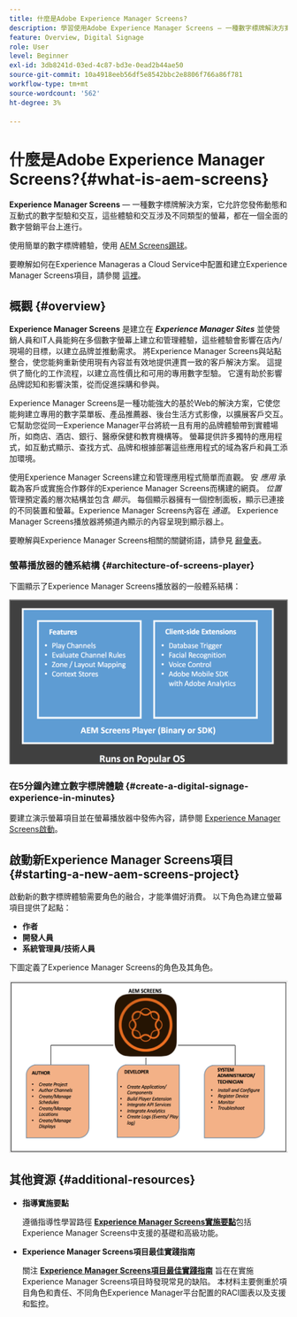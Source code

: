 ```yaml
---
title: 什麼是Adobe Experience Manager Screens?
description: 學習使用Adobe Experience Manager Screens — 一種數字標牌解決方案 — 讓您可以發佈動態和互動式的數字型驗和交互，這些體驗和交互涉及不同類型的螢幕，都在一個全面的數字營銷平台上進行。
feature: Overview, Digital Signage
role: User
level: Beginner
exl-id: 3db8241d-03ed-4c87-bd3e-0ead2b44ae50
source-git-commit: 10a4918eeb56df5e8542bbc2e8806f766a86f781
workflow-type: tm+mt
source-wordcount: '562'
ht-degree: 3%

---
```


# 什麼是Adobe Experience Manager Screens?{#what-is-aem-screens}

**Experience Manager Screens**  — 一種數字標牌解決方案，它允許您發佈動態和互動式的數字型驗和交互，這些體驗和交互涉及不同類型的螢幕，都在一個全面的數字營銷平台上進行。

使用簡單的數字標牌體驗，使用 [AEM Screens踢球](kickstart-for-aem-screens.md)。

要瞭解如何在Experience Manageras a Cloud Service中配置和建立Experience Manager Screens項目，請參閱 [這裡](https://experienceleague.adobe.com/docs/experience-manager-cloud-service/content/screens-as-cloud-service/home.html)。

## 概觀 {#overview}

**Experience Manager Screens** 是建立在 ***Experience Manager Sites*** 並使營銷人員和IT人員能夠在多個數字螢幕上建立和管理體驗，這些體驗會影響在店內/現場的目標，以建立品牌並推動需求。 將Experience Manager Screens與站點整合，使您能夠重新使用現有內容並有效地提供連貫一致的客戶解決方案。 這提供了簡化的工作流程，以建立高性價比和可用的專用數字型驗。 它還有助於影響品牌認知和影響決策，從而促進採購和參與。

Experience Manager Screens是一種功能強大的基於Web的解決方案，它使您能夠建立專用的數字菜單板、產品推薦器、後台生活方式影像，以擴展客戶交互。 它幫助您從同一Experience Manager平台將統一且有用的品牌體驗帶到實體場所，如商店、酒店、銀行、醫療保健和教育機構等。 螢幕提供許多獨特的應用程式，如互動式顯示、查找方式、品牌和根據部署這些應用程式的域為客戶和員工添加環境。

使用Experience Manager Screens建立和管理應用程式簡單而直觀。 安 *應用* 承載為客戶或實施合作夥伴的Experience Manager Screens而構建的網頁。 *位置* 管理預定義的層次結構並包含 *顯示*。 每個顯示器擁有一個控制面板，顯示已連接的不同裝置和螢幕。Experience Manager Screens內容在 *通道*。 Experience Manager Screens播放器將頻道內顯示的內容呈現到顯示器上。

要瞭解與Experience Manager Screens相關的關鍵術語，請參見 [辭彙表](screens-glossary.md)。

### 螢幕播放器的體系結構 {#architecture-of-screens-player}

下圖顯示了Experience Manager Screens播放器的一般體系結構：

![chlimage_1-29](assets/chlimage_1-29.png)

### 在5分鐘內建立數字標牌體驗 {#create-a-digital-signage-experience-in-minutes}

要建立演示螢幕項目並在螢幕播放器中發佈內容，請參閱 [Experience Manager Screens啟動](kickstart-for-aem-screens.md)。

## 啟動新Experience Manager Screens項目 {#starting-a-new-aem-screens-project}

啟動新的數字標牌體驗需要角色的融合，才能準備好消費。 以下角色為建立螢幕項目提供了起點：

* **作者**
* **開發人員**
* **系統管理員/技術人員**

下圖定義了Experience Manager Screens的角色及其角色。

![chlimage_1-30](assets/chlimage_1-30.png)


## 其他資源 {#additional-resources}

* **指導實施要點**

   遵循指導性學習路徑 **[Experience Manager Screens實施要點](https://experienceleague.adobe.com/?launch=AEM-7a)**&#x200B;包括Experience Manager Screens中支援的基礎和高級功能。

* **Experience Manager Screens項目最佳實踐指南**

   關注 **[Experience Manager Screens項目最佳實踐指南](/help/using/about-guide.md)** 旨在在實施Experience Manager Screens項目時發現常見的缺陷。 本材料主要側重於項目角色和責任、不同角色Experience Manager平台配置的RACI圖表以及支援和監控。

<!-- DEAD LINK * **New Adobe Customer Support Experience**

   Follow **[Customer One for Enterprise Help](https://docs.adobe.com/content/help/en/customer-one/using/home.htmlhome.html#)** to learn more about Admin Console Support tickets. -->
